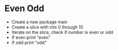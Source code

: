 # Even Odd

* Create a new package main
* Create a slice with ints 0 through 10
* Iterate on the slice, check if number is even or odd
* If even print "even"
* If odd print "odd"